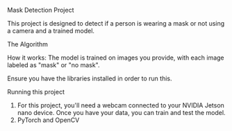 Mask Detection Project

This project is designed to detect if a person is wearing a mask or not using a camera and a trained model.

The Algorithm

How it works: The model is trained on images you provide, with each image labeled as "mask" or "no mask". 

Ensure you have the libraries installed in order to run this. 

Running this project

1. For this project, you'll need a webcam connected to your NVIDIA Jetson nano device. Once you have your data, you can train and test the model. 
2. PyTorch and OpenCV



